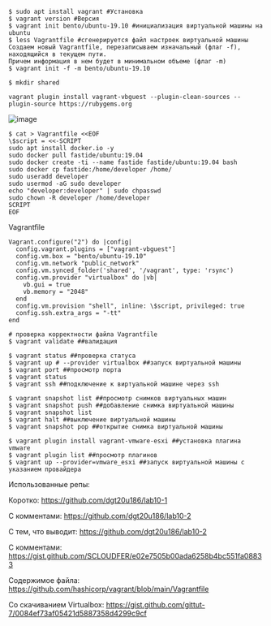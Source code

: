 
```
$ sudo apt install vagrant #Установка
$ vagrant version #Версия
$ vagrant init bento/ubuntu-19.10 #инициализация виртуальной машины на ubuntu
$ less Vagrantfile #сгенерируется файл настроек виртуальной машины
Создаем новый Vagrantfile, перезаписываем изначальный (флаг -f), находящийся в текущем пути. 
Причем информация в нем будет в минимальном объеме (флаг -m)
$ vagrant init -f -m bento/ubuntu-19.10 
```

```
$ mkdir shared
```

```
vagrant plugin install vagrant-vbguest --plugin-clean-sources --plugin-source https://rubygems.org
```

![image](https://user-images.githubusercontent.com/125077130/236240513-2e0b7ab3-8dba-48e5-821f-8d6a3f72e4de.png)


```
$ cat > Vagrantfile <<EOF
\$script = <<-SCRIPT
sudo apt install docker.io -y
sudo docker pull fastide/ubuntu:19.04
sudo docker create -ti --name fastide fastide/ubuntu:19.04 bash
sudo docker cp fastide:/home/developer /home/
sudo useradd developer
sudo usermod -aG sudo developer
echo "developer:developer" | sudo chpasswd
sudo chown -R developer /home/developer
SCRIPT
EOF
```

Vagrantfile

```
Vagrant.configure("2") do |config|
  config.vagrant.plugins = ["vagrant-vbguest"]
  config.vm.box = "bento/ubuntu-19.10"
  config.vm.network "public_network"
  config.vm.synced_folder('shared', '/vagrant', type: 'rsync')
  config.vm.provider "virtualbox" do |vb|
    vb.gui = true
    vb.memory = "2048"
  end
  config.vm.provision "shell", inline: \$script, privileged: true
  config.ssh.extra_args = "-tt"
end
```

```
# проверка корректности файла Vagrantfile
$ vagrant validate ##валидация

$ vagrant status ##проверка статуса
$ vagrant up # --provider virtualbox ##запуск виртуальной машины
$ vagrant port ##просмотр порта
$ vagrant status
$ vagrant ssh ##подключение к виртуальной машине через ssh

$ vagrant snapshot list ##просмотр снимков виртуальных машин
$ vagrant snapshot push ##добавление снимка виртуальной машины
$ vagrant snapshot list
$ vagrant halt ##выключение виртуальной машины
$ vagrant snapshot pop ##открытие снимка виртуальной машины
```

```
$ vagrant plugin install vagrant-vmware-esxi ##установка плагина vmware
$ vagrant plugin list ##просмотр плагинов
$ vagrant up --provider=vmware_esxi ##запуск виртуальной машины с указанием провайдера
```


Использованные репы:

Коротко: https://github.com/dgt20u186/lab10-1

С комментами: https://github.com/dgt20u186/lab10-2

С тем, что выводит: https://github.com/dgt20u186/lab10-2

С комментами: https://gist.github.com/SCLOUDFER/e02e7505b00ada6258b4bc551fa08833

Содержимое файла: https://github.com/hashicorp/vagrant/blob/main/Vagrantfile

Со скачиванием Virtualbox: https://gist.github.com/gittut-7/0084ef73af05421d5887358d4299c9cf
